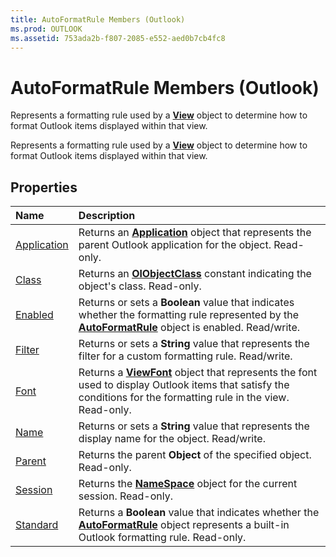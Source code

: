 ```yaml
---
title: AutoFormatRule Members (Outlook)
ms.prod: OUTLOOK
ms.assetid: 753ada2b-f807-2085-e552-aed0b7cb4fc8
---
```



# AutoFormatRule Members (Outlook)
Represents a formatting rule used by a  **[View](view-object-outlook.md)** object to determine how to format Outlook items displayed within that view.

Represents a formatting rule used by a  **[View](view-object-outlook.md)** object to determine how to format Outlook items displayed within that view.


## Properties



|**Name**|**Description**|
|:-----|:-----|
|[Application](autoformatrule-application-property-outlook.md)|Returns an  **[Application](application-object-outlook.md)** object that represents the parent Outlook application for the object. Read-only.|
|[Class](autoformatrule-class-property-outlook.md)|Returns an  **[OlObjectClass](olobjectclass-enumeration-outlook.md)** constant indicating the object's class. Read-only.|
|[Enabled](autoformatrule-enabled-property-outlook.md)|Returns or sets a  **Boolean** value that indicates whether the formatting rule represented by the **[AutoFormatRule](autoformatrule-object-outlook.md)** object is enabled. Read/write.|
|[Filter](autoformatrule-filter-property-outlook.md)|Returns or sets a  **String** value that represents the filter for a custom formatting rule. Read/write.|
|[Font](autoformatrule-font-property-outlook.md)|Returns a  **[ViewFont](viewfont-object-outlook.md)** object that represents the font used to display Outlook items that satisfy the conditions for the formatting rule in the view. Read-only.|
|[Name](autoformatrule-name-property-outlook.md)|Returns or sets a  **String** value that represents the display name for the object. Read/write.|
|[Parent](autoformatrule-parent-property-outlook.md)|Returns the parent  **Object** of the specified object. Read-only.|
|[Session](autoformatrule-session-property-outlook.md)|Returns the  **[NameSpace](namespace-object-outlook.md)** object for the current session. Read-only.|
|[Standard](autoformatrule-standard-property-outlook.md)|Returns a  **Boolean** value that indicates whether the **[AutoFormatRule](autoformatrule-object-outlook.md)** object represents a built-in Outlook formatting rule. Read-only.|

